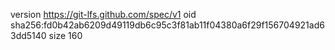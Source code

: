 version https://git-lfs.github.com/spec/v1
oid sha256:fd0b42ab6209d49119db6c95c3f81ab11f04380a6f29f156704921ad63dd5140
size 160

